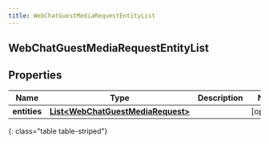 ```yaml
---
title: WebChatGuestMediaRequestEntityList
---
```

## WebChatGuestMediaRequestEntityList


## Properties

| Name | Type | Description | Notes |
| ------------ | ------------- | ------------- | ------------- |
| **entities** | <!----><!---->[**List&lt;WebChatGuestMediaRequest&gt;**](WebChatGuestMediaRequest.html)<!----> |  |  [optional] |
{: class="table table-striped"}



